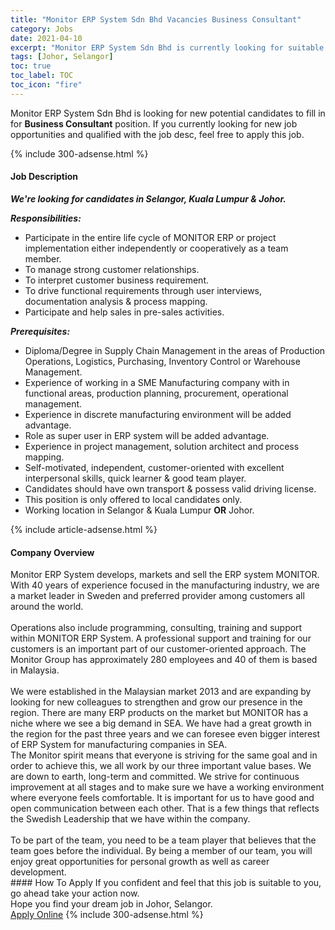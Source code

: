 ```yaml
---
title: "Monitor ERP System Sdn Bhd Vacancies Business Consultant" 
category: Jobs 
date: 2021-04-10 
excerpt: "Monitor ERP System Sdn Bhd is currently looking for suitable person to fill in the Business Consultant which based in Johor, Selangor" 
tags: [Johor, Selangor] 
toc: true 
toc_label: TOC 
toc_icon: "fire" 
--- 
```


<p>Monitor ERP System Sdn Bhd is looking for new potential candidates to fill in for <b>Business Consultant</b> position. If you currently looking for new job opportunities and qualified with the job desc, feel free to apply this job.
</p>{% include 300-adsense.html %} 
<div><div><h4>Job Description</h4></div><div><div><span><div><p><strong><em>We're looking for candidates in Selangor, Kuala Lumpur &amp; Johor.</em></strong></p><p><strong><em>Responsibilities:</em></strong></p><ul><li>Participate in the entire life cycle of MONITOR ERP or project implementation either independently or cooperatively as a team member.</li><li>To manage strong customer relationships.</li><li>To interpret customer business requirement.</li><li>To drive functional requirements through user interviews, documentation analysis &amp; process mapping.</li><li>Participate and help sales in pre-sales activities.</li></ul><p><strong><em>Prerequisites:</em></strong></p><ul><li>Diploma/Degree in Supply Chain Management in the areas of Production Operations, Logistics, Purchasing, Inventory Control or Warehouse Management.</li><li>Experience of working in a SME Manufacturing company with in functional areas, production planning, procurement, operational management.</li><li>Experience in discrete manufacturing environment will be added advantage.</li><li>Role as super user in ERP system will be added advantage.</li><li>Experience in project management, solution architect and process mapping.</li><li>Self-motivated, independent, customer-oriented with excellent interpersonal skills, quick learner &amp; good team player.</li><li>Candidates should have own transport &amp; possess valid driving license.</li><li>This position is only offered to local candidates only.</li><li>Working location in Selangor &amp; Kuala Lumpur <strong>OR</strong> Johor.</li></ul></div></span></div></div></div> 
{% include article-adsense.html %} 
<div><div><h4>Company Overview</h4></div><div><div><span><div><div>
<div>Monitor ERP System develops, markets and sell the ERP system MONITOR. With 40 years of experience focused in the manufacturing industry, we are a market leader in Sweden and preferred provider among customers all around the world.</div>
<div><br>
Operations also include programming, consulting, training and support within MONITOR ERP System. A professional support and training for our customers is an important part of our customer-oriented approach. The Monitor Group has approximately 280 employees and 40 of them is based in Malaysia.<br>
&#160;<br>
We were established in the Malaysian market 2013 and are expanding by looking for new colleagues to strengthen and grow our presence in the region. There are many ERP products on the market but MONITOR has a niche where we see a big demand in SEA. We have had a great growth in the region for the past three years and we can foresee even bigger interest of ERP System for manufacturing companies in SEA.</div>
<div>The Monitor spirit means that everyone is striving for the same goal and in order to achieve this, we all work by our three important value bases. We are down to earth, long-term and committed. We strive for continuous improvement at all stages and to make sure we have a working environment where everyone feels comfortable. It is important for us to have good and open communication between each other. That is a few things that reflects the Swedish Leadership that we have within the company.<br>
&#160;<br>
To be part of the team, you need to be a team player that believes that the team goes before the individual. By being a member of our team, you will enjoy great opportunities for personal growth as well as career development.</div>
</div></div></span></div></div></div> 
#### How To Apply 
If you confident and feel that this job is suitable to you, go ahead take your action now. <br/> 
Hope you find your dream job in Johor, Selangor. <br/> 
<a href="https://www.jobstreet.com.my/en/job/business-consultant-4528783?jobId=jobstreet-my-job-4528783&" class="btn btn--info" target="_blank" rel="nofollow noopenner">Apply Online</a> 
{% include 300-adsense.html %} 